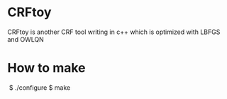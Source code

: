 # CRFtoy
CRFtoy is another CRF tool writing in c++ which is optimized with LBFGS and OWLQN
# How to make
  $ ./configure
  $ make
